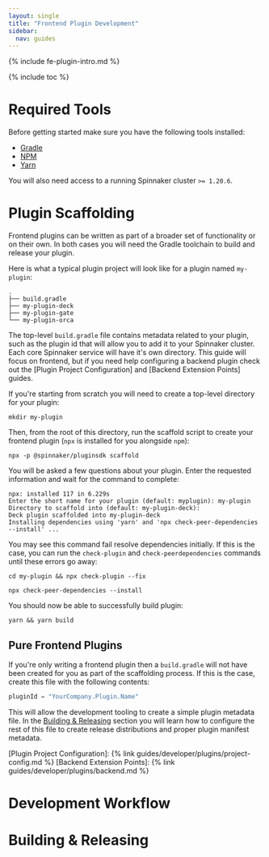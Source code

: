 ```yaml
---
layout: single
title: "Frontend Plugin Development"
sidebar:
  nav: guides
---
```


{% include fe-plugin-intro.md %}

{% include toc %}

# Required Tools

Before getting started make sure you have the following tools installed:

- [Gradle]
- [NPM]
- [Yarn]

[Gradle]: https://gradle.org/install/
[NPM]: https://docs.npmjs.com/cli/v7/configuring-npm/install
[Yarn]: https://yarnpkg.com/getting-started/install

You will also need access to a running Spinnaker cluster `>= 1.20.6`.

# Plugin Scaffolding

Frontend plugins can be written as part of a broader set of functionality or
on their own. In both cases you will need the Gradle toolchain to build and
release your plugin.

Here is what a typical plugin project will look like for a plugin named
`my-plugin`:

```shell
.
├── build.gradle
├── my-plugin-deck
├── my-plugin-gate
└── my-plugin-orca
```

The top-level `build.gradle` file contains metadata related to your plugin,
such as the plugin id that will allow you to add it to your Spinnaker cluster.
Each core Spinnaker service will have it's own directory. This guide will focus
on frontend, but if you need help configuring a backend plugin check out the
[Plugin Project Configuration] and [Backend Extension Points] guides.

If you're starting from scratch you will need to create a top-level directory
for your plugin:

```shell
mkdir my-plugin
```

Then, from the root of this directory, run the scaffold script to create your
frontend plugin (`npx` is installed for you alongside `npm`):

```shell
npx -p @spinnaker/pluginsdk scaffold
```

You will be asked a few questions about your plugin. Enter the requested
information and wait for the command to complete:

```shell
npx: installed 117 in 6.229s
Enter the short name for your plugin (default: myplugin): my-plugin
Directory to scaffold into (default: my-plugin-deck):
Deck plugin scaffolded into my-plugin-deck
Installing dependencies using 'yarn' and 'npx check-peer-dependencies --install' ...
```

You may see this command fail resolve dependencies initially. If this is the
case, you can run the `check-plugin` and `check-peerdependencies` commands
until these errors go away:

```shell
cd my-plugin && npx check-plugin --fix
```

```shell
npx check-peer-dependencies --install
```

You should now be able to successfully build plugin:

```shell
yarn && yarn build
```

## Pure Frontend Plugins

If you're only writing a frontend plugin then a `build.gradle` will not have
been created for you as part of the scaffolding process. If this is the case,
create this file with the following contents:

```gradle
pluginId = "YourCompany.Plugin.Name"
```

This will allow the development tooling to create a simple plugin metadata file.
In the [Building & Releasing](#building--releasing) section you will learn how
to configure the rest of this file to create release distributions and proper
plugin manifest metadata.

[Plugin Project Configuration]: {% link guides/developer/plugins/project-config.md %}
[Backend Extension Points]: {% link guides/developer/plugins/backend.md %}

# Development Workflow

# Building & Releasing
